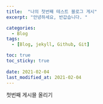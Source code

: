 ```yaml
---
title:  "나의 첫번째 테스트 블로그 게시"
excerpt: "안녕하세요, 반갑습니다. "

categories:
  - Blog
tags:
  - [Blog, jekyll, Github, Git]

toc: true
toc_sticky: true
 
date: 2021-02-04
last_modified_at: 2021-02-04
---
```

첫번째 게시믈 올리기
